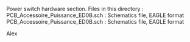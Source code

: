 Power switch  hardware section.
Files in this directory :
PCB_Accessoire_Puissance_ED0B.sch : Schematics file, EAGLE format
PCB_Accessoire_Puissance_ED0B.sch : Schematics file, EAGLE format

Alex
